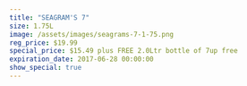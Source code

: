 ```yaml
---
title: "SEAGRAM'S 7"
size: 1.75L
image: /assets/images/seagrams-7-1-75.png
reg_price: $19.99
special_price: $15.49 plus FREE 2.0Ltr bottle of 7up free
expiration_date: 2017-06-28 00:00:00
show_special: true
---
```



